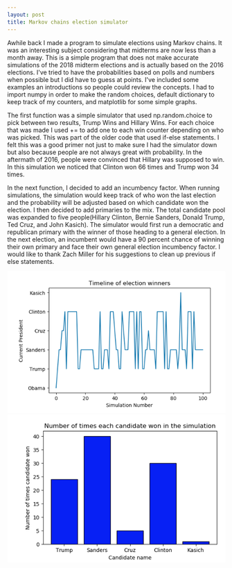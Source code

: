 ```yaml
---
layout: post
title: Markov chains election simulator
---
```


Awhile back I made a program to simulate elections using Markov chains. It was an interesting subject considering that midterms are now less than a month away. This is a simple program that does not make accurate simulations of the 2018 midterm elections and is actually based on the 2016 elections. I've tried to have the probabilities based on polls and numbers when possible but I did have to guess at points. I've included some examples an introductions so people could review the concepts. I had to import numpy in order to make the random choices, default dictionary to keep track of my counters, and matplotlib for some simple graphs.

The first function was a simple simulator that used np.random.choice to pick between two results, Trump Wins and Hillary Wins. For each choice that was made I used += to add one to each win counter depending on who was picked. This was part of the older code that used if-else statements. I felt this was a good primer not just to make sure I had the simulator down but also because people are not always great with probability. In the aftermath of 2016, people were convinced that Hillary was supposed to win. In this simulation we noticed that Clinton won 66 times and Trump won 34 times.

In the next function, I decided to add an incumbency factor. When running simulations, the simulation would keep track of who won the last election and the probability will be adjusted based on which candidate won the election. I then decided to add primaries to the mix. The total candidate pool was expanded to five people(Hillary Clinton, Bernie Sanders, Donald Trump, Ted Cruz, and John Kasich). The simulator would first run a democratic and republican primary with the winner of those heading to a general election. In the next election, an incumbent would have a 90 percent chance of winning their own primary and face their own general election incumbency factor. I would like to thank Zach Miller for his suggestions to clean up previous if else statements.

![simulate_plot](/images/simulate_plot.png "simulate_plot")
![simulate_bar_graph](/images/simulate_bar_graph.png "simulate_bar_graph")
